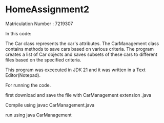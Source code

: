 # HomeAssignment2
Matriculation Number : 7219307


In this code:

The Car class represents the car's attributes.
The CarManagement class contains methods to save cars based on various criteria.
The program creates a list of Car objects and saves subsets of these cars to different files based on the specified criteria.

This program was excecuted in JDK 21 and it was written in a Text Editor(Notepad).

For running the code.

first download and save the file with  CarManagement extension .java 

Compile using javac CarManagement.java

run using java CarManagement
